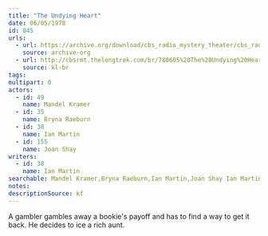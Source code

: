 ```yaml
---
title: "The Undying Heart"
date: 06/05/1978
id: 845
urls: 
  - url: https://archive.org/download/cbs_radio_mystery_theater/cbs_radio_mystery_theater-0801-0850.zip/cbs_radio_mystery_theater-0801-0850%2Fcbsrmt_0845_the_undying_heart.mp3
    source: archive-org
  - url: http://cbsrmt.thelongtrek.com/br/780605%20The%20Undying%20Heart%20-%20WBBM.mp3
    source: kl-br
tags: 
multipart: 0
actors:  
  - id: 49
    name: Mandel Kramer  
  - id: 35
    name: Bryna Raeburn  
  - id: 38
    name: Ian Martin  
  - id: 155
    name: Joan Shay
writers:  
  - id: 38
    name: Ian Martin
searchable: Mandel Kramer,Bryna Raeburn,Ian Martin,Joan Shay Ian Martin
notes: 
descriptionSource: kf
---
```

A gambler gambles away a bookie's payoff and has to find a way to get it back. He decides to ice a rich aunt.